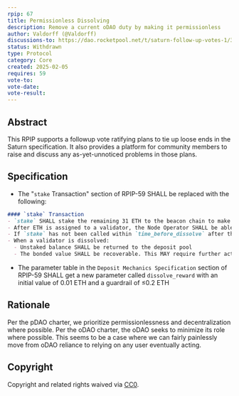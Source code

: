 ```yaml
---
rpip: 67
title: Permissionless Dissolving
description: Remove a current oDAO duty by making it permissionless
author: Valdorff (@Valdorff)
discussions-to: https://dao.rocketpool.net/t/saturn-follow-up-votes-1/3504
status: Withdrawn
type: Protocol
category: Core
created: 2025-02-05
requires: 59
vote-to:
vote-date:
vote-result:
---
```


## Abstract
This RPIP supports a followup vote ratifying plans to tie up loose ends in the Saturn specification. It also provides a platform for community members to raise and discuss any as-yet-unnoticed problems in those plans.

## Specification
- The "`stake` Transaction" section of RPIP-59 SHALL be replaced with the following:
```md
#### `stake` Transaction
- `stake` SHALL stake the remaining 31 ETH to the beacon chain to make a complete validator
- After ETH is assigned to a validator, the Node Operator SHALL be able to call a function to dissolve that validator
- If `stake` has not been called within `time_before_dissolve` after the ETH was assigned to a validator, any user SHALL be able to call a function to dissolve that validator. The user calling this function SHALL receive `dissolve_reward` (taken from validator's Node Operator's bond).
- When a validator is dissolved:
  - Unstaked balance SHALL be returned to the deposit pool
  - The bonded value SHALL be recoverable. This MAY require further action from the node operator. This MAY temporarily require additional ETH from the node operator.
```
- The parameter table in the `Deposit Mechanics Specification` section of RPIP-59 SHALL get a new parameter called `dissolve_reward` with an initial value of 0.01 ETH and a guardrail of ≤0.2 ETH

## Rationale
Per the pDAO charter, we prioritize permissionlessness and decentralization where possible. Per the oDAO charter, the oDAO seeks to minimize its role where possible. This seems to be a case where we can fairly painlessly move from oDAO reliance to relying on any user eventually acting.

## Copyright
Copyright and related rights waived via [CC0](https://creativecommons.org/publicdomain/zero/1.0/).